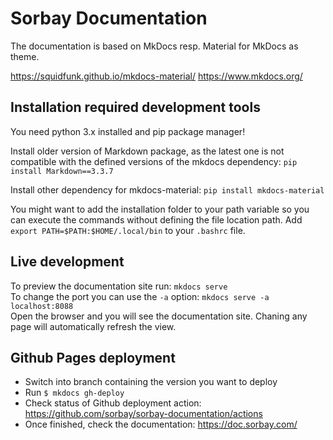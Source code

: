 # Sorbay Documentation

The documentation is based on MkDocs resp. Material for MkDocs as theme.

https://squidfunk.github.io/mkdocs-material/
https://www.mkdocs.org/


## Installation required development tools

You need python 3.x installed and pip package manager!

Install older version of Markdown package, as the latest one is not compatible with the defined versions of the mkdocs dependency:
`pip install Markdown==3.3.7`

Install other dependency for mkdocs-material:
`pip install mkdocs-material`

You might want to add the installation folder to your path variable so you can execute the commands without defining the file location path.
Add `export PATH=$PATH:$HOME/.local/bin` to your `.bashrc` file.

## Live development

To preview the documentation site run: `mkdocs serve`  
To change the port you can use the `-a` option: `mkdocs serve -a localhost:8088`  
Open the browser and you will see the documentation site. Chaning any page will automatically refresh the view.

## Github Pages deployment

* Switch into branch containing the version you want to deploy
* Run `$ mkdocs gh-deploy`
* Check status of Github deployment action: https://github.com/sorbay/sorbay-documentation/actions
* Once finished, check the documentation: https://doc.sorbay.com/
